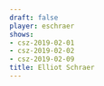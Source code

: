 ```yaml
---
draft: false
player: eschraer
shows:
- csz-2019-02-01
- csz-2019-02-02
- csz-2019-02-09
title: Elliot Schraer
---
```

